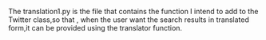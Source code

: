 The translation1.py is the file that contains the function I intend to add to the Twitter class,so that , when the user want the search results in translated form,it can be provided using the translator function.
